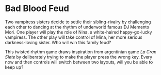 # Bad Blood Feud

Two vampiress sisters decide to settle their sibling-rivalry by challenging each other to dancing at the rhythm of underworld famous DJ Memento Mori. One player will play the role of Nina, a white-haired happy-go-lucky vampiress. The other play will take control of Mina, her more serious darkness-loving sister. Who will win this family feud?

This twisted rhythm game draws inspiration from argentinian game *La Gran Siete* by deliberately trying to make the player press the wrong key. Every now and then controls will switch between two layouts, will you be able to keep up?